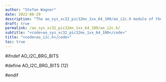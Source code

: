 ```yaml
---
author: "Stefan Wagner"
date: 2022-08-29
description: "The ao_sys_xc32_pic32mx_1xx_64_100/ao_i2c.h module of the ao real-time operating system."
draft: true
permalink: /ao_sys_xc32_pic32mx_1xx_64_100/ao_i2c.h/ 
subtitle: "<code>ao_sys_xc32_pic32mx_1xx_64_100</code>"
title: "<code>ao_i2c.h</code>"
toc: true
---
```


#ifndef AO_I2C_BRG_BITS

#define AO_I2C_BRG_BITS     (12)

#endif

